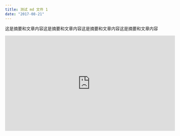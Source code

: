 ```yaml
---
title: 测试 md 文件 1
date: "2017-08-21"
---
```


这是摘要和文章内容这是摘要和文章内容这是摘要和文章内容这是摘要和文章内容

<iframe width="560" height="315" src="https://www.youtube.com/embed/4SZl1r2O_bY" frameborder="0" allowfullscreen></iframe>
